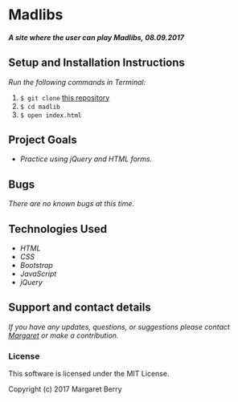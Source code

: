 # Madlibs

#### _A site where the user can play Madlibs, 08.09.2017_

## Setup and Installation Instructions
_Run the following commands in Terminal:_

1. `$ git clone` [this repository](https://github.com/codemargaret/madlib.git)
2. `$ cd madlib`
3. `$ open index.html`

## Project Goals
* _Practice using jQuery and HTML forms._

## Bugs
_There are no known bugs at this time._

## Technologies Used
* _HTML_
* _CSS_
* _Bootstrap_
* _JavaScript_
* _jQuery_

## Support and contact details
_If you have any updates, questions, or suggestions please contact [Margaret] or make a contribution._

[Margaret]: mailto:codeberry1@gmail.com

### License
This software is licensed under the MIT License.

Copyright (c) 2017 Margaret Berry
